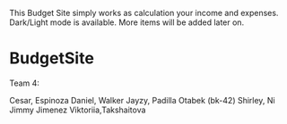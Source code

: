This Budget Site simply works as calculation your income and expenses. Dark/Light mode is available. More items will be added later on.


# BudgetSite
Team 4:

Cesar, Espinoza
Daniel, Walker
Jayzy, Padilla
Otabek (bk-42)
Shirley, Ni
Jimmy Jimenez
Viktoriia,Takshaitova
